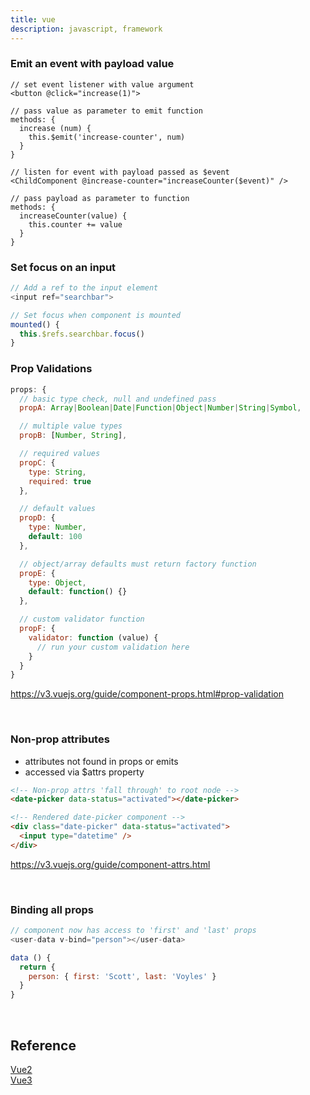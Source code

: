 ```yaml
---
title: vue
description: javascript, framework
---
```


### Emit an event with payload value

```js[child]
// set event listener with value argument
<button @click="increase(1)">

// pass value as parameter to emit function
methods: {
  increase (num) {
    this.$emit('increase-counter', num)
  }
}
```

```js[parent]
// listen for event with payload passed as $event
<ChildComponent @increase-counter="increaseCounter($event)" />

// pass payload as parameter to function
methods: {
  increaseCounter(value) {
    this.counter += value
  }
}
```

### Set focus on an input

```js
// Add a ref to the input element
<input ref="searchbar">

// Set focus when component is mounted
mounted() {
  this.$refs.searchbar.focus()
}
```

### Prop Validations

```js
props: {
  // basic type check, null and undefined pass
  propA: Array|Boolean|Date|Function|Object|Number|String|Symbol,

  // multiple value types
  propB: [Number, String],

  // required values
  propC: {
    type: String,
    required: true
  },

  // default values
  propD: {
    type: Number,
    default: 100
  },

  // object/array defaults must return factory function
  propE: {
    type: Object,
    default: function() {}
  },

  // custom validator function
  propF: {
    validator: function (value) {
      // run your custom validation here
    }
  }
}
```

https://v3.vuejs.org/guide/component-props.html#prop-validation

<br />

### Non-prop attributes

- attributes not found in props or emits
- accessed via $attrs property

```html
<!-- Non-prop attrs 'fall through' to root node -->
<date-picker data-status="activated"></date-picker>

<!-- Rendered date-picker component -->
<div class="date-picker" data-status="activated">
  <input type="datetime" />
</div>
```
https://v3.vuejs.org/guide/component-attrs.html

<br />

### Binding all props

```js
// component now has access to 'first' and 'last' props
<user-data v-bind="person"></user-data>

data () {
  return {
    person: { first: 'Scott', last: 'Voyles' }
  }
}
```

<br />

## Reference

[Vue2](https://vuejs.org)<br />
[Vue3](https://v3.vuejs.org)<br />
